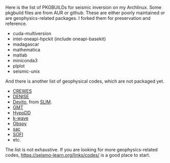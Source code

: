 Here is the list of PKGBUILDs for seismic inversion on my Archlinux. 
Some pkgbuild files are from AUR or github. 
These are either poorly maintained or are geophysics-related packages. 
I forked them for preservation and reference.
- cuda-multiversion
- intel-oneapi-hpckit (include oneapi-basekit)
- madagascar
- mathematica
- matlab
- miniconda3
- plplot
- seismic-unix



And there is another list of geophysical codes, which are not packaged yet.
- [CREWES]
- [DENISE]
- [Devito], from [SLIM](https://slim.gatech.edu/software/open-source).
- [GMT]
- [HypoDD]
- [k-wave]
- [Obspy]
- [sac]
- [SOFI]
- etc.

The list is not exhaustive. If you are looking for more geophysics-related codes, https://seismo-learn.org/links/codes/ is a good place to start.

<!-- Link labels: -->
[CREWES]: https://www.crewes.org/ResearchLinks/FreeSoftware/
[DENISE]: https://github.com/daniel-koehn/DENISE-Black-Edition
[Devito]: https://www.devitoproject.org/
[GMT]: https://www.generic-mapping-tools.org/
[HypoDD]: https://www.ldeo.columbia.edu/~felixw/hypoDD.html
[k-wave]: http://www.k-wave.org/
[Obspy]: https://docs.obspy.org/
[sac]: http://ds.iris.edu/ds/nodes/dmc/software/downloads/sac/
[SOFI]: https://git.scc.kit.edu/GPIAG-Software
